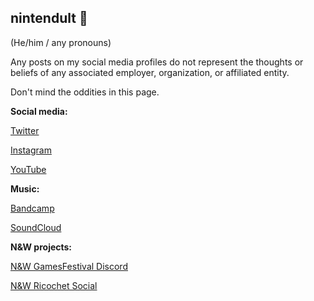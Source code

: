 ## nintendult 🎀

(He/him / any pronouns)

Any posts on my social media profiles do not represent the thoughts or beliefs of any associated employer, organization, or affiliated entity. 

Don't mind the oddities in this page.

**Social media:**

[Twitter](https://twitter.com/nintendult)

[Instagram](https://www.instagram.com/nintendult)

[YouTube](https://www.youtube.com/nintendult)

**Music:**

[Bandcamp](https://nintendult.bandcamp.com/)

[SoundCloud](https://soundcloud.com/nintendult)

**N&W projects:**

[N&W GamesFestival Discord](https://discord.gg/MVKSUNpqw2)

[N&W Ricochet Social](/ricochet)
